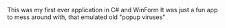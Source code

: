This was my first ever application in C# and WinForm
It was just a fun app to mess around with, that emulated old "popup viruses"
